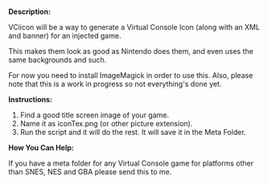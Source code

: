 <b>Description:</b>

<p>
VCiicon will be a way to generate a Virtual Console Icon (along with an XML and banner) for an injected game.

This makes them look as good as Nintendo does them, and even uses the same backgrounds and such.

For now you need to install ImageMagick in order to use this. Also, please note that this is a work in progress so not everything's done yet.
</p>

<b>Instructions:</b>

<ol>
 <li>Find a good title screen image of your game.</li>
 <li>Name it as iconTex.png (or other picture extension).</li>
 <li>Run the script and it will do the rest. It will save it in the Meta Folder.</li>
</ol>

<b>How You Can Help:</b>

<p>
If you have a meta folder for any Virtual Console game for platforms other than SNES, NES and GBA please send this to me.
</p>